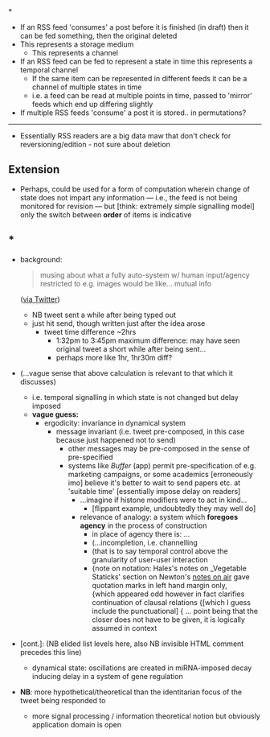 \*

- If an RSS feed 'consumes' a post before it is finished (in draft) then it can be fed something, then the original deleted
- This represents a storage medium
  - This represents a channel
- If an RSS feed can be fed to represent a state in time this represents a temporal channel
  - If the same item can be represented in different feeds it can be a channel of multiple states in time
  - i.e. a feed can be read at multiple points in time, passed to 'mirror' feeds which end up differing slightly
- If multiple RSS feeds 'consume' a post it is stored.. in permutations?
---
- Essentially RSS readers are a big data maw that don't check for reversioning/edition - not sure about deletion

## Extension

- Perhaps, could be used for a form of computation wherein change of state does not impart any information — i.e., the feed is not being monitored for revision — but [think: extremely simple signalling model] only the switch between __order__ of items is indicative

## \*

- background:
  
  > musing about what a fully auto-system w/ human input/agency restricted to e.g. images would be like… mutual info
  
  ([via Twitter](https://twitter.com/permutans/status/772923955413970944))

  - NB tweet sent a while after being typed out 
  - just hit send, though written just after the idea arose
    - tweet time difference ~2hrs
      - 1:32pm to 3:45pm maximum difference: may have seen original tweet a short while after being sent...
      - perhaps more like 1hr, 1hr30m diff?

- (...vague sense that above calculation is relevant to that which it discusses)
  - i.e. temporal signalling in which state is not changed but delay imposed
  - __vague guess:__
    - ergodicity: invariance in dynamical system
      - message invariant (i.e. tweet pre-composed, in this case because just happened not to send)
        - other messages may be pre-composed in the sense of pre-specified
        - systems like _Buffer_ (app) permit pre-specification of e.g. marketing campaigns, or some academics [erroneously imo] believe it's better to wait to send papers etc. at 'suitable time' [essentially impose delay on readers]
          - ...imagine if histone modifiers were to act in kind...
            - [flippant example, undoubtedly they may well do]
          - relevance of analogy: a system which __foregoes agency__ in the process of construction
            - in place of agency there is: ...
            - (...incompletion, i.e. channelling
            - (that is to say temporal control above the granularity of user-user interaction
            - {note on notation: Hales's notes on _Vegetable Staticks' section on Newton's [notes on air](https://www.instagram.com/p/BIrG5C5Dy-H/?taken-by=lmmddx) gave quotation marks in left hand margin only,  
              {which appeared odd however in fact clarifies continuation of clausal relations
              {[which I guess include the punctuational]
              { ... point being that the closer does not have to be given, it is logically assumed in context

<!-- NB impossible to break out of dense constructs like that without ruining structure except by comment -->

- [cont.]: (NB elided list levels here, also NB invisible HTML comment precedes this line)
    - dynamical state: oscillations are created in miRNA-imposed decay inducing delay in a system of gene regulation

- __NB__: more hypothetical/theoretical than the identitarian focus of the tweet being responded to
  - more signal processing / information theoretical notion but obviously application domain is open